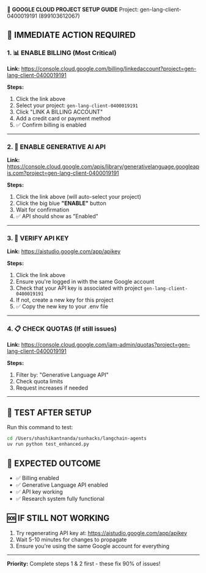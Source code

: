 🚀 **GOOGLE CLOUD PROJECT SETUP GUIDE**
Project: gen-lang-client-0400019191 (899103612067)

## 🎯 **IMMEDIATE ACTION REQUIRED**

### 1. 📊 **ENABLE BILLING** (Most Critical)
**Link:** https://console.cloud.google.com/billing/linkedaccount?project=gen-lang-client-0400019191

**Steps:**
1. Click the link above
2. Select your project: `gen-lang-client-0400019191`
3. Click "LINK A BILLING ACCOUNT"
4. Add a credit card or payment method
5. ✅ Confirm billing is enabled

---

### 2. 🚀 **ENABLE GENERATIVE AI API**
**Link:** https://console.cloud.google.com/apis/library/generativelanguage.googleapis.com?project=gen-lang-client-0400019191

**Steps:**
1. Click the link above (will auto-select your project)
2. Click the big blue **"ENABLE"** button
3. Wait for confirmation
4. ✅ API should show as "Enabled"

---

### 3. 🔑 **VERIFY API KEY**
**Link:** https://aistudio.google.com/app/apikey

**Steps:**
1. Click the link above
2. Ensure you're logged in with the same Google account
3. Check that your API key is associated with project `gen-lang-client-0400019191`
4. If not, create a new key for this project
5. ✅ Copy the new key to your .env file

---

### 4. 📋 **CHECK QUOTAS** (If still issues)
**Link:** https://console.cloud.google.com/iam-admin/quotas?project=gen-lang-client-0400019191

**Steps:**
1. Filter by: "Generative Language API"
2. Check quota limits
3. Request increases if needed

---

## 🧪 **TEST AFTER SETUP**

Run this command to test:
```bash
cd /Users/shashikantnanda/sunhacks/langchain-agents
uv run python test_enhanced.py
```

## 🎯 **EXPECTED OUTCOME**
- ✅ Billing enabled
- ✅ Generative Language API enabled  
- ✅ API key working
- ✅ Research system fully functional

## 🆘 **IF STILL NOT WORKING**
1. Try regenerating API key at: https://aistudio.google.com/app/apikey
2. Wait 5-10 minutes for changes to propagate
3. Ensure you're using the same Google account for everything

---
**Priority:** Complete steps 1 & 2 first - these fix 90% of issues!
